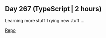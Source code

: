 ## Day 267 (TypeScript | 2 hours)

Learning more stuff
Trying new stuff
...

[Repo](https://github.com/alexvyber/typescript_stuff)

